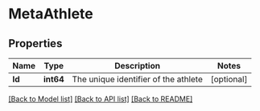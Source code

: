 # MetaAthlete

## Properties

Name | Type | Description | Notes
------------ | ------------- | ------------- | -------------
**Id** | **int64** | The unique identifier of the athlete | [optional] 

[[Back to Model list]](../README.md#documentation-for-models) [[Back to API list]](../README.md#documentation-for-api-endpoints) [[Back to README]](../README.md)


